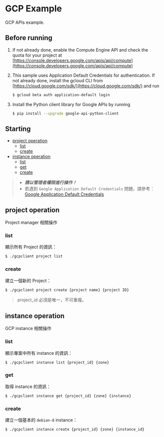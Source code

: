 # GCP Example

GCP APIs example.

## Before running
1. If not already done, enable the Compute Engine API
   and check the quota for your project at
   [https://console.developers.google.com/apis/api/compute](https://console.developers.google.com/apis/api/compute)

2. This sample uses Application Default Credentials for authentication.
   If not already done, install the gcloud CLI from
   [https://cloud.google.com/sdk/](https://cloud.google.com/sdk/) and run
   ```sh
   $ gcloud beta auth application-default login
   ```

3. Install the Python client library for Google APIs by running
   ```sh
   $ pip install --upgrade google-api-python-client
   ```

## Starting
* [project operation](#project-operation)
  * [list](#list)
  * [create](#create)
* [instance operation](#instance-operation)
  * [list](#list-1)
  * [get](#get)
  * [create](#create-1)

> * __*請以管理者權限進行操作！*__
> * 若遇到 `Google Application Default Credentials` 問題，請參考：[Google Application Default Credentials](https://developers.google.com/identity/protocols/application-default-credentials)

## project operation
Project manager 相關操作

### list
顯示所有 Project 的資訊：
```sh
$ ./gcpclient project list
```

### create
建立一個新的 Project：
```sh
$ ./gcpclient project create {project name} {project ID}
```

> project_id 必須是唯一，不可重複。

## instance operation

GCP instance 相關操作

### list

顯示專案中所有 instance 的資訊：
```sh
$ ./gcpclient instance list {project_id} {zone}
```

### get
取得 instance 的資訊：
```sh
$ ./gcpclient instance get {project_id} {zone} {instance}
```
### create
建立一個基本的 `debian-8` instance：
```sh
$ ./gcpclient instance create {project_id} {zone} {instance_id}
```
